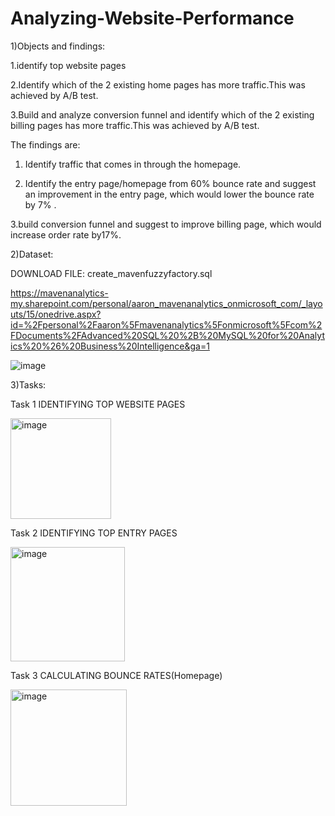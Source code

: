 # Analyzing-Website-Performance

1)Objects and findings:


1.identify top website pages

2.Identify which of the 2 existing home pages has more traffic.This was achieved by A/B test.

3.Build and analyze conversion funnel and identify which of the 2 existing billing pages has more traffic.This was achieved by A/B test.


The findings are:

1. Identify traffic that comes in through the homepage.

2. Identify the entry page/homepage from 60% bounce rate and suggest an improvement in the entry page, which would lower the bounce rate by 7% .

3.build conversion funnel and suggest to improve billing page,  which would increase order rate by17%.


2)Dataset:

DOWNLOAD FILE: create_mavenfuzzyfactory.sql

https://mavenanalytics-my.sharepoint.com/personal/aaron_mavenanalytics_onmicrosoft_com/_layouts/15/onedrive.aspx?id=%2Fpersonal%2Faaron%5Fmavenanalytics%5Fonmicrosoft%5Fcom%2FDocuments%2FAdvanced%20SQL%20%2B%20MySQL%20for%20Analytics%20%26%20Business%20Intelligence&ga=1



![image](https://user-images.githubusercontent.com/74843963/199000478-84dc8762-b9bd-46de-85a0-8c6e1da42d3e.png)



3)Tasks:

Task 1 IDENTIFYING TOP WEBSITE PAGES

<img width="161" alt="image" src="https://user-images.githubusercontent.com/74843963/199113430-03696045-a176-456c-b68c-11c05fdcaafb.png">


Task 2 IDENTIFYING TOP ENTRY PAGES

<img width="183" alt="image" src="https://user-images.githubusercontent.com/74843963/199113568-bac96838-116b-4626-a6e2-8f611de1b366.png">


Task 3 CALCULATING BOUNCE RATES(Homepage)

<img width="186" alt="image" src="https://user-images.githubusercontent.com/74843963/199114461-71bd2411-2843-4ada-9e9d-37bfb263e868.png">
